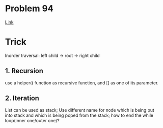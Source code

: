 # Problem 94
[Link](https://leetcode.com/problems/binary-tree-inorder-traversal/description/)
# Trick
Inorder traversal:
left child -> root -> right child
## 1. Recursion
use a helper() function as recursive function, and [] as one of its parameter.
## 2. Iteration
List can be used as stack; Use different name for node which is being put into stack and which is being poped from the stack; how to end the while loop(inner one/outer one)?

